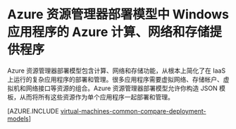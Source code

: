 <!-- not suitable for Mooncake -->

<properties
   pageTitle="计算、网络 和存储提供程序 | Azure"
   description="Azure 资源管理器中 Windows 应用程序的计算、网络和存储资源提供程序（CRP、NRP 和 SRP）的概念性概述"
   services="virtual-machines-windows"
   documentationCenter=""
   authors="mahthi"
   manager="timlt"
   editor=""
   tags="azure-resource-manager,azure-service-management"/>

<tags
	ms.service="virtual-machines-windows"
	ms.date="04/29/2015"
	wacn.date=""/>

# Azure 资源管理器部署模型中 Windows 应用程序的 Azure 计算、网络和存储提供程序

Azure 资源管理器部署模型包含计算、网络和存储功能，从根本上简化了在 IaaS 上运行的复杂应用程序的部署和管理。很多应用程序需要虚拟网络、存储帐户、虚拟机和网络接口等资源的组合。Azure 资源管理器部署模型允许你构造 JSON 模板，从而将所有这些资源作为单个应用程序一起部署和管理。

[AZURE.INCLUDE [virtual-machines-common-compare-deployment-models](../includes/virtual-machines-common-compare-deployment-models.md)]

<!---HONumber=Mooncake_0411_2016-->